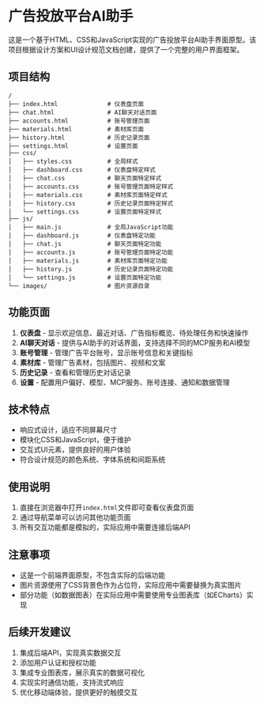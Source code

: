 # 广告投放平台AI助手

这是一个基于HTML、CSS和JavaScript实现的广告投放平台AI助手界面原型。该项目根据设计方案和UI设计规范文档创建，提供了一个完整的用户界面框架。

## 项目结构

```
/
├── index.html              # 仪表盘页面
├── chat.html               # AI聊天对话页面
├── accounts.html           # 账号管理页面
├── materials.html          # 素材库页面
├── history.html            # 历史记录页面
├── settings.html           # 设置页面
├── css/
│   ├── styles.css          # 全局样式
│   ├── dashboard.css       # 仪表盘特定样式
│   ├── chat.css            # 聊天页面特定样式
│   ├── accounts.css        # 账号管理页面特定样式
│   ├── materials.css       # 素材库页面特定样式
│   ├── history.css         # 历史记录页面特定样式
│   └── settings.css        # 设置页面特定样式
├── js/
│   ├── main.js             # 全局JavaScript功能
│   ├── dashboard.js        # 仪表盘特定功能
│   ├── chat.js             # 聊天页面特定功能
│   ├── accounts.js         # 账号管理页面特定功能
│   ├── materials.js        # 素材库页面特定功能
│   ├── history.js          # 历史记录页面特定功能
│   └── settings.js         # 设置页面特定功能
└── images/                 # 图片资源目录
```

## 功能页面

1. **仪表盘** - 显示欢迎信息、最近对话、广告指标概览、待处理任务和快速操作
2. **AI聊天对话** - 提供与AI助手的对话界面，支持选择不同的MCP服务和AI模型
3. **账号管理** - 管理广告平台账号，显示账号信息和关键指标
4. **素材库** - 管理广告素材，包括图片、视频和文案
5. **历史记录** - 查看和管理历史对话记录
6. **设置** - 配置用户偏好、模型、MCP服务、账号连接、通知和数据管理

## 技术特点

- 响应式设计，适应不同屏幕尺寸
- 模块化CSS和JavaScript，便于维护
- 交互式UI元素，提供良好的用户体验
- 符合设计规范的颜色系统、字体系统和间距系统

## 使用说明

1. 直接在浏览器中打开`index.html`文件即可查看仪表盘页面
2. 通过导航菜单可以访问其他功能页面
3. 所有交互功能都是模拟的，实际应用中需要连接后端API

## 注意事项

- 这是一个前端界面原型，不包含实际的后端功能
- 图片资源使用了CSS背景色作为占位符，实际应用中需要替换为真实图片
- 部分功能（如数据图表）在实际应用中需要使用专业图表库（如ECharts）实现

## 后续开发建议

1. 集成后端API，实现真实数据交互
2. 添加用户认证和授权功能
3. 集成专业图表库，展示真实的数据可视化
4. 实现实时通信功能，支持流式响应
5. 优化移动端体验，提供更好的触摸交互
